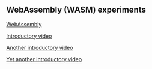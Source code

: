 WebAssembly (WASM) experiments
------------------------------

[WebAssembly](https://webassembly.org/)

[Introductory video](https://www.youtube.com/watch?v=BnYq7JapeDA)

[Another introductory video](https://www.youtube.com/watch?v=pBYqen3B2gc)

[Yet another introductory video](https://www.youtube.com/watch?v=DKHuEkmsx3M&t=1262s)
